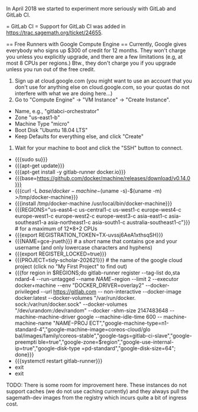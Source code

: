 In April 2018 we started to experiment more seriously with GitLab and GitLab CI.

= GitLab CI =
Support for GitLab CI was added in https://trac.sagemath.org/ticket/24655.

== Free Runners with Google Compute Engine ==
Currently, Google gives everybody who signs up $300 of credit for 12 months. They won't charge you unless you explicitly upgrade, and there are a few limitations (e.g, at most 8 CPUs per regions.) Btw., they don't charge you if you upgrade unless you run out of the free credit.

 1. Sign up at cloud.google.com (you might want to use an account that you don't use for anything else on cloud.google.com, so your quotas do not interfere with what we are doing here…)
 1. Go to "Compute Engine" → "VM Instance" → "Create Instance".
   * Name, e.g., "gitlabci-orchestrator"
   * Zone "us-east1-b"
   * Machine Type "micro"
   * Boot Disk "Ubuntu 18.04 LTS"
   * Keep Defaults for everything else, and click "Create"
 1. Wait for your machine to boot and click the "SSH" button to connect.
   * {{{sudo su}}}
   * {{{apt-get update}}}
   * {{{apt-get install -y gitlab-runner docker.io}}}
   * {{{base=https://github.com/docker/machine/releases/download/v0.14.0}}}
   * {{{curl -L $base/docker-machine-$(uname -s)-$(uname -m) >/tmp/docker-machine}}}
   * {{{install /tmp/docker-machine /usr/local/bin/docker-machine}}}
   * {{{REGIONS="us-east4-c us-central1-c us-west1-c europe-west4-c europe-west1-c europe-west2-c europe-west3-c asia-east1-c asia-southeast1-a asia-northeast1-c asia-south1-c australia-southeast1-c"}}} # for a maximum of 12*8+2 CPUs
   * {{{export REGISTRATION_TOKEN=TX-uvssj6AeA1xthsqSH}}}
   * {{{NAME=gce-jrueth}}} # a *short* name that contains gce and your username (and only lowercase characters and hyphens)
   * {{{export REGISTER_LOCKED=true}}}
   * {{{PROJECT=tidy-scholar-202621}}} # the name of the google cloud project (click no "My First Project" to find out)
   * {{{for region in $REGIONS;do gitlab-runner register --tag-list do,sta
ndard-4 --run-untagged --name $NAME-$region --limit 2 --executor docker+machine
 --env "DOCKER_DRIVER=overlay2" --docker-privileged --url https://gitlab.com --
non-interactive --docker-image docker:latest --docker-volumes "/var/run/docker.
sock:/var/run/docker.sock" --docker-volumes "/dev/urandom:/dev/random" --docker
-shm-size 2147483648 --machine-machine-driver google --machine-idle-time 600 --
machine-machine-name "$NAME-%s" --machine-machine-options "google-project=$PROJ
ECT","google-machine-type=n1-standard-4","google-machine-image=coreos-cloud/glo
bal/images/family/coreos-stable","google-tags=gitlab-ci-slave","google-preempti
ble=true","google-zone=$region","google-use-internal-ip=true","google-disk-type
=pd-standard","google-disk-size=64"; done}}}
   * {{{systemctl restart gitlab-runner}}}
   * exit
   * exit

TODO: There is some room for improvement here. These instances do not support caches (we do not use caching currently) and they always pull the sagemath-dev images from the registry which incurs quite a bit of ingress cost.
